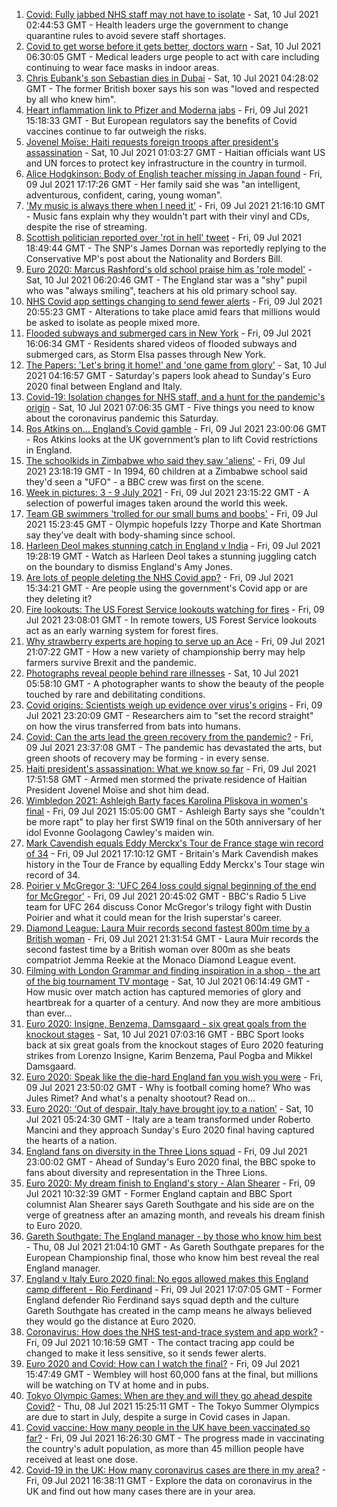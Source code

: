 1. [Covid: Fully jabbed NHS staff may not have to isolate](https://www.bbc.co.uk/news/uk-57786794) - Sat, 10 Jul 2021 02:44:53 GMT - Health leaders urge the government to change quarantine rules to avoid severe staff shortages.
2. [Covid to get worse before it gets better, doctors warn](https://www.bbc.co.uk/news/uk-57786002) - Sat, 10 Jul 2021 06:30:05 GMT - Medical leaders urge people to act with care including continuing to wear face masks in indoor areas.
3. [Chris Eubank's son Sebastian dies in Dubai](https://www.bbc.co.uk/news/uk-57786230) - Sat, 10 Jul 2021 04:28:02 GMT - The former British boxer says his son was "loved and respected by all who knew him".
4. [Heart inflammation link to Pfizer and Moderna jabs](https://www.bbc.co.uk/news/health-57781637) - Fri, 09 Jul 2021 15:18:33 GMT - But European regulators say the benefits of Covid vaccines continue to far outweigh the risks.
5. [Jovenel Moïse: Haiti requests foreign troops after president's assassination](https://www.bbc.co.uk/news/world-latin-america-57786862) - Sat, 10 Jul 2021 01:03:27 GMT - Haitian officials want US and UN forces to protect key infrastructure in the country in turmoil.
6. [Alice Hodgkinson: Body of English teacher missing in Japan found](https://www.bbc.co.uk/news/uk-england-nottinghamshire-57782093) - Fri, 09 Jul 2021 17:17:26 GMT - Her family said she was "an intelligent, adventurous, confident, caring, young woman".
7. ['My music is always there when I need it'](https://www.bbc.co.uk/news/business-57780853) - Fri, 09 Jul 2021 21:16:10 GMT - Music fans explain why they wouldn't part with their vinyl and CDs, despite the rise of streaming.
8. [Scottish politician reported over 'rot in hell' tweet](https://www.bbc.co.uk/news/uk-scotland-scotland-politics-57785825) - Fri, 09 Jul 2021 18:49:44 GMT - The SNP's James Dornan was reportedly replying to the Conservative MP's post about the Nationality and Borders Bill.
9. [Euro 2020: Marcus Rashford's old school praise him as 'role model'](https://www.bbc.co.uk/news/uk-england-manchester-57777015) - Sat, 10 Jul 2021 06:20:46 GMT - The England star was a "shy" pupil who was "always smiling", teachers at his old primary school say.
10. [NHS Covid app settings changing to send fewer alerts](https://www.bbc.co.uk/news/technology-57786032) - Fri, 09 Jul 2021 20:55:23 GMT - Alterations to take place amid fears that millions would be asked to isolate as people mixed more.
11. [Flooded subways and submerged cars in New York](https://www.bbc.co.uk/news/world-us-canada-57781840) - Fri, 09 Jul 2021 16:06:34 GMT - Residents shared videos of flooded subways and submerged cars, as Storm Elsa passes through New York.
12. [The Papers: 'Let's bring it home!' and 'one game from glory'](https://www.bbc.co.uk/news/blogs-the-papers-57786442) - Sat, 10 Jul 2021 04:16:57 GMT - Saturday's papers look ahead to Sunday's Euro 2020 final between England and Italy.
13. [Covid-19: Isolation changes for NHS staff, and a hunt for the pandemic's origin](https://www.bbc.co.uk/news/uk-57787685) - Sat, 10 Jul 2021 07:06:35 GMT - Five things you need to know about the coronavirus pandemic this Saturday.
14. [Ros Atkins on… England’s Covid gamble](https://www.bbc.co.uk/news/uk-57777428) - Fri, 09 Jul 2021 23:00:06 GMT - Ros Atkins looks at the UK government’s plan to lift Covid restrictions in England.
15. [The schoolkids in Zimbabwe who said they saw 'aliens'](https://www.bbc.co.uk/news/stories-57749238) - Fri, 09 Jul 2021 23:18:19 GMT - In 1994, 60 children at a Zimbabwe school said they'd seen a "UFO" - a BBC crew was first on the scene.
16. [Week in pictures: 3 - 9 July 2021](https://www.bbc.co.uk/news/in-pictures-57763462) - Fri, 09 Jul 2021 23:15:22 GMT - A selection of powerful images taken around the world this week.
17. [Team GB swimmers 'trolled for our small bums and boobs'](https://www.bbc.co.uk/news/newsbeat-57778626) - Fri, 09 Jul 2021 15:23:45 GMT - Olympic hopefuls Izzy Thorpe and Kate Shortman say they've dealt with body-shaming since school.
18. [Harleen Deol makes stunning catch in England v India](https://www.bbc.co.uk/sport/av/cricket/57785924) - Fri, 09 Jul 2021 19:28:19 GMT - Watch as Harleen Deol takes a stunning juggling catch on the boundary to dismiss England's Amy Jones.
19. [Are lots of people deleting the NHS Covid app?](https://www.bbc.co.uk/news/57779371) - Fri, 09 Jul 2021 15:34:21 GMT - Are people using the government's Covid app or are they deleting it?
20. [Fire lookouts: The US Forest Service lookouts watching for fires](https://www.bbc.co.uk/news/world-us-canada-57626403) - Fri, 09 Jul 2021 23:08:01 GMT - In remote towers, US Forest Service lookouts act as an early warning system for forest fires.
21. [Why strawberry experts are hoping to serve up an Ace](https://www.bbc.co.uk/news/business-57780066) - Fri, 09 Jul 2021 21:07:22 GMT - How a new variety of championship berry may help farmers survive Brexit and the pandemic.
22. [Photographs reveal people behind rare illnesses](https://www.bbc.co.uk/news/uk-wales-57748393) - Sat, 10 Jul 2021 05:58:10 GMT - A photographer wants to show the beauty of the people touched by rare and debilitating conditions.
23. [Covid origins: Scientists weigh up evidence over virus's origins](https://www.bbc.co.uk/news/science-environment-57782955) - Fri, 09 Jul 2021 23:20:09 GMT - Researchers aim to "set the record straight" on how the virus transferred from bats into humans.
24. [Covid: Can the arts lead the green recovery from the pandemic?](https://www.bbc.co.uk/news/entertainment-arts-57779761) - Fri, 09 Jul 2021 23:37:08 GMT - The pandemic has devastated the arts, but green shoots of recovery may be forming - in every sense.
25. [Haiti president's assassination: What we know so far](https://www.bbc.co.uk/news/world-latin-america-57762246) - Fri, 09 Jul 2021 17:51:58 GMT - Armed men stormed the private residence of Haitian President Jovenel Moïse and shot him dead.
26. [Wimbledon 2021: Ashleigh Barty faces Karolina Pliskova in women's final](https://www.bbc.co.uk/sport/tennis/57766283) - Fri, 09 Jul 2021 15:05:00 GMT - Ashleigh Barty says she "couldn't be more rapt" to play her first SW19 final on the 50th anniversary of her idol Evonne Goolagong Cawley's maiden win.
27. [Mark Cavendish equals Eddy Merckx's Tour de France stage win record of 34](https://www.bbc.co.uk/sport/cycling/57725179) - Fri, 09 Jul 2021 17:10:12 GMT - Britain's Mark Cavendish makes history in the Tour de France by equalling Eddy Merckx's Tour stage win record of 34.
28. [Poirier v McGregor 3: 'UFC 264 loss could signal beginning of the end for McGregor'](https://www.bbc.co.uk/sport/mixed-martial-arts/57779225) - Fri, 09 Jul 2021 20:45:02 GMT - BBC's Radio 5 Live team for UFC 264 discuss Conor McGregor's trilogy fight with Dustin Poirier and what it could mean for the Irish superstar's career.
29. [Diamond League: Laura Muir records second fastest 800m time by a British woman](https://www.bbc.co.uk/sport/athletics/57784983) - Fri, 09 Jul 2021 21:31:54 GMT - Laura Muir records the second fastest time by a British woman over 800m as she beats compatriot Jemma Reekie at the Monaco Diamond League event.
30. [Filming with London Grammar and finding inspiration in a shop - the art of the big tournament TV montage](https://www.bbc.co.uk/sport/football/57585918) - Sat, 10 Jul 2021 06:14:49 GMT - How music over match action has captured memories of glory and heartbreak for a quarter of a century. And now they are more ambitious than ever...
31. [Euro 2020: Insigne, Benzema, Damsgaard - six great goals from the knockout stages](https://www.bbc.co.uk/sport/av/football/57784614) - Sat, 10 Jul 2021 07:03:16 GMT - BBC Sport looks back at six great goals from the knockout stages of Euro 2020 featuring strikes from Lorenzo Insigne, Karim Benzema, Paul Pogba and Mikkel Damsgaard.
32. [Euro 2020: Speak like the die-hard England fan you wish you were](https://www.bbc.co.uk/news/uk-57761278) - Fri, 09 Jul 2021 23:50:02 GMT - Why is football coming home? Who was Jules Rimet? And what's a penalty shootout? Read on...
33. [Euro 2020: ‘Out of despair, Italy have brought joy to a nation’](https://www.bbc.co.uk/sport/football/57783077) - Sat, 10 Jul 2021 05:24:30 GMT - Italy are a team transformed under Roberto Mancini and they approach Sunday's Euro 2020 final having captured the hearts of a nation.
34. [England fans on diversity in the Three Lions squad](https://www.bbc.co.uk/news/uk-57777430) - Fri, 09 Jul 2021 23:00:02 GMT - Ahead of Sunday's Euro 2020 final, the BBC spoke to fans about diversity and representation in the Three Lions.
35. [Euro 2020: My dream finish to England's story - Alan Shearer](https://www.bbc.co.uk/sport/football/57752510) - Fri, 09 Jul 2021 10:32:39 GMT - Former England captain and BBC Sport columnist Alan Shearer says Gareth Southgate and his side are on the verge of greatness after an amazing month, and reveals his dream finish to Euro 2020.
36. [Gareth Southgate: The England manager - by those who know him best](https://www.bbc.co.uk/sport/football/57724429) - Thu, 08 Jul 2021 21:04:10 GMT - As Gareth Southgate prepares for the European Championship final, those who know him best reveal the real England manager.
37. [England v Italy Euro 2020 final: No egos allowed makes this England camp different - Rio Ferdinand](https://www.bbc.co.uk/sport/football/57775923) - Fri, 09 Jul 2021 17:07:05 GMT - Former England defender Rio Ferdinand says squad depth and the culture Gareth Southgate has created in the camp means he always believed they would go the distance at Euro 2020.
38. [Coronavirus: How does the NHS test-and-trace system and app work?](https://www.bbc.co.uk/news/explainers-52442754) - Fri, 09 Jul 2021 10:16:59 GMT - The contact tracing app could be changed to make it less sensitive, so it sends fewer alerts.
39. [Euro 2020 and Covid: How can I watch the final?](https://www.bbc.co.uk/news/uk-57386719) - Fri, 09 Jul 2021 15:47:49 GMT - Wembley will host 60,000 fans at the final, but millions will be watching on TV at home and in pubs.
40. [Tokyo Olympic Games: When are they and will they go ahead despite Covid?](https://www.bbc.co.uk/news/world-asia-57240044) - Thu, 08 Jul 2021 15:25:11 GMT - The Tokyo Summer Olympics are due to start in July, despite a surge in Covid cases in Japan.
41. [Covid vaccine: How many people in the UK have been vaccinated so far?](https://www.bbc.co.uk/news/health-55274833) - Fri, 09 Jul 2021 16:26:30 GMT - The progress made in vaccinating the country's adult population, as more than 45 million people have received at least one dose.
42. [Covid-19 in the UK: How many coronavirus cases are there in my area?](https://www.bbc.co.uk/news/uk-51768274) - Fri, 09 Jul 2021 16:38:11 GMT - Explore the data on coronavirus in the UK and find out how many cases there are in your area.
